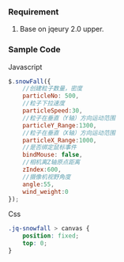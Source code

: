 ### Requirement
1. Base on jqeury 2.0 upper.

### Sample Code
Javascript
```javascript
$.snowFall({
	//创建粒子数量，密度
	particleNo: 500,
	//粒子下拉速度
	particleSpeed:30,
	//粒子在垂直（Y轴）方向运动范围
	particleY_Range:1300,
	//粒子在垂直（X轴）方向运动范围
	particleX_Range:1000,
	//是否绑定鼠标事件
	bindMouse: false,
	//相机离Z轴原点距离
	zIndex:600,
	//摄像机视野角度
	angle:55,
	wind_weight:0
});
```
Css
```css
.jq-snowfall > canvas {
    position: fixed;
    top: 0;
}
```
